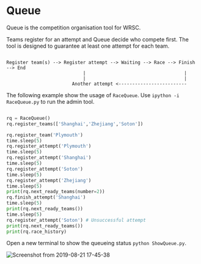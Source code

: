# Queue

Queue is the competition organisation tool for WRSC.

Teams register for an attempt and Queue decide who compete first.
The tool is designed to guarantee at least one attempt for each team.


```

Register team(s) --> Register attempt --> Waiting --> Race --> Finish --> End
                            |                                    |
                            |                                    |
                        Another attempt <------------------------- 
```

The following example show the usage of `RaceQueue`. Use `ipython -i RaceQueue.py` to run the admin tool. 

```python

rq = RaceQueue()
rq.register_teams(['Shanghai','Zhejiang','Soton'])

rq.register_team('Plymouth')
time.sleep(5)
rq.register_attempt('Plymouth')
time.sleep(5)
rq.register_attempt('Shanghai')
time.sleep(5)
rq.register_attempt('Soton')
time.sleep(5)
rq.register_attempt('Zhejiang')
time.sleep(5)
print(rq.next_ready_teams(number=2))
rq.finish_attempt('Shanghai')
time.sleep(5)
print(rq.next_ready_teams())
time.sleep(5)
rq.register_attempt('Soton') # Unsuccessful attempt
print(rq.next_ready_teams())
print(rq.race_history)

```

Open a new terminal to show the queueing status `python ShowQueue.py`.

![Screenshot from 2019-08-21 17-45-38](https://user-images.githubusercontent.com/6488896/63470847-a745e100-c43b-11e9-80d1-280d0481d676.png)
